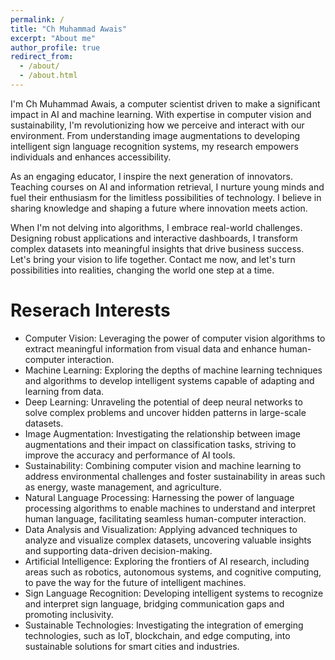 ```yaml
---
permalink: /
title: "Ch Muhammad Awais"
excerpt: "About me"
author_profile: true
redirect_from: 
  - /about/
  - /about.html
---
```

I'm Ch Muhammad Awais, a computer scientist driven to make a significant impact in AI and machine learning. With expertise in computer vision and sustainability, I'm revolutionizing how we perceive and interact with our environment. From understanding image augmentations to developing intelligent sign language recognition systems, my research empowers individuals and enhances accessibility.

As an engaging educator, I inspire the next generation of innovators. Teaching courses on AI and information retrieval, I nurture young minds and fuel their enthusiasm for the limitless possibilities of technology. I believe in sharing knowledge and shaping a future where innovation meets action.

When I'm not delving into algorithms, I embrace real-world challenges. Designing robust applications and interactive dashboards, I transform complex datasets into meaningful insights that drive business success. Let's bring your vision to life together. Contact me now, and let's turn possibilities into realities, changing the world one step at a time.

Reserach Interests
======
* Computer Vision: Leveraging the power of computer vision algorithms to extract meaningful information from visual data and enhance human-computer interaction.
* Machine Learning: Exploring the depths of machine learning techniques and algorithms to develop intelligent systems capable of adapting and learning from data.
* Deep Learning: Unraveling the potential of deep neural networks to solve complex problems and uncover hidden patterns in large-scale datasets.
* Image Augmentation: Investigating the relationship between image augmentations and their impact on classification tasks, striving to improve the accuracy and performance of AI tools.
* Sustainability: Combining computer vision and machine learning to address environmental challenges and foster sustainability in areas such as energy, waste management, and agriculture.
* Natural Language Processing: Harnessing the power of language processing algorithms to enable machines to understand and interpret human language, facilitating seamless human-computer interaction.
* Data Analysis and Visualization: Applying advanced techniques to analyze and visualize complex datasets, uncovering valuable insights and supporting data-driven decision-making.
* Artificial Intelligence: Exploring the frontiers of AI research, including areas such as robotics, autonomous systems, and cognitive computing, to pave the way for the future of intelligent machines.
* Sign Language Recognition: Developing intelligent systems to recognize and interpret sign language, bridging communication gaps and promoting inclusivity.
* Sustainable Technologies: Investigating the integration of emerging technologies, such as IoT, blockchain, and edge computing, into sustainable solutions for smart cities and industries.
